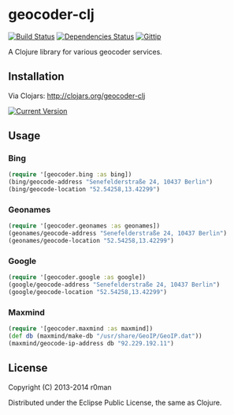 # geocoder-clj
  [![Build Status](https://travis-ci.org/r0man/geocoder-clj.png)](https://travis-ci.org/r0man/geocoder-clj)
  [![Dependencies Status](http://jarkeeper.com/r0man/geocoder-clj/status.png)](http://jarkeeper.com/r0man/geocoder-clj)
  [![Gittip](http://img.shields.io/gittip/r0man.svg)](https://www.gittip.com/r0man)

A Clojure library for various geocoder services.

## Installation

Via Clojars: http://clojars.org/geocoder-clj

[![Current Version](https://clojars.org/geocoder-clj/latest-version.svg)](https://clojars.org/geocoder-clj)

## Usage

### Bing

``` clj
(require '[geocoder.bing :as bing])
(bing/geocode-address "Senefelderstraße 24, 10437 Berlin")
(bing/geocode-location "52.54258,13.42299")
```

### Geonames

``` clj
(require '[geocoder.geonames :as geonames])
(geonames/geocode-address "Senefelderstraße 24, 10437 Berlin")
(geonames/geocode-location "52.54258,13.42299")
```

### Google

``` clj
(require '[geocoder.google :as google])
(google/geocode-address "Senefelderstraße 24, 10437 Berlin")
(google/geocode-location "52.54258,13.42299")
```

### Maxmind

``` clj
(require '[geocoder.maxmind :as maxmind])
(def db (maxmind/make-db "/usr/share/GeoIP/GeoIP.dat"))
(maxmind/geocode-ip-address db "92.229.192.11")
```

## License

Copyright (C) 2013-2014 r0man

Distributed under the Eclipse Public License, the same as Clojure.
